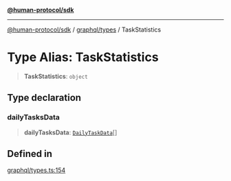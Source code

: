 [**@human-protocol/sdk**](../../../README.md)

***

[@human-protocol/sdk](../../../modules.md) / [graphql/types](../README.md) / TaskStatistics

# Type Alias: TaskStatistics

> **TaskStatistics**: `object`

## Type declaration

### dailyTasksData

> **dailyTasksData**: [`DailyTaskData`](DailyTaskData.md)[]

## Defined in

[graphql/types.ts:154](https://github.com/humanprotocol/human-protocol/blob/d7a8db333eaccaefacbd3a71e666d3627570e9f6/packages/sdk/typescript/human-protocol-sdk/src/graphql/types.ts#L154)
